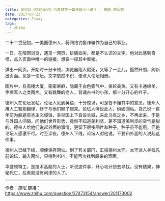 ```yaml
---
title: 如何以《桃花源记》为素材写一篇黑暗小小说？ - 施眠 的回答
date: 2017-07-23
categories: Essay
tags:
  - zhihu
---
```


二十二世纪初，一美国德州人，将网络钓鱼诈骗作为自己的事业。

一日，在暗网浏览，遇见一网页，排版拙劣，都是不认识的文字。他对此感到奇怪，点入页面中唯一的链接，想要一探其中奥秘。

弹出一网页，开始时十分卡顿，浏览器陷入假死，又等了一会儿，豁然开朗，刷新出页面。见是一论坛。文字依然不识，便点入论坛相册。

图片中，有高楼大厦，密密麻麻，隐藏于白色雾气中，美轮美奂。又有卡通绵羊，手撕军人之类图片。又有跳舞的老人，背诵古书的小孩，都十分开心的样子。

德州人在论坛发帖。论坛人见到英语，十分惊讶，可是皆不懂其中的意思。德州人用人工智能翻译，终于与他们聊了起来。论坛人听说此人，纷纷回帖。自己说一百年前为躲避资本主义侵蚀，率举国上下自设长城，来此乌有之乡，不再出来，于是与外国人间隔。问他们世界形势，竟然不知道美利坚，更不知道美利坚的空气是甜的。德州人给他们说起外面的事情，更留下很多图片和种子，种子虽不能用，但是论坛人感激不尽。时至深夜，德州人下线，论坛人对他说。不要和外面的人说起这件事。

德州人已经下线，顺便保存网址。到了有关部门，汇报德州太守。太守派人寻找先前论坛，输入网址，只得到404，不能再次找到原来的页面。

华盛顿特工，是技术高超的人士，听说这件事，开心地计划去寻找。没有结果，神秘死亡，后来就没有问津的人了。

------

作者：施眠
链接：<https://www.zhihu.com/question/37473154/answer/201173002>
